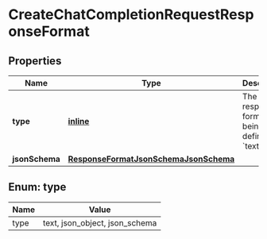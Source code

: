 
# CreateChatCompletionRequestResponseFormat

## Properties
| Name | Type | Description | Notes |
| ------------ | ------------- | ------------- | ------------- |
| **type** | [**inline**](#Type) | The type of response format being defined: &#x60;text&#x60; |  |
| **jsonSchema** | [**ResponseFormatJsonSchemaJsonSchema**](ResponseFormatJsonSchemaJsonSchema.md) |  |  |


<a id="Type"></a>
## Enum: type
| Name | Value |
| ---- | ----- |
| type | text, json_object, json_schema |



